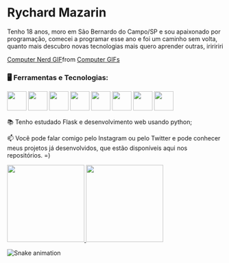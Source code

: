 <head>
<link rel="stylesheet" href="https://cdn.jsdelivr.net/gh/devicons/devicon@v2.15.1/devicon.min.css">
</head>

<h1>Rychard Mazarin</h1>
<p>Tenho 18 anos, moro em São Bernardo do Campo/SP e sou apaixonado por programação, comecei a programar esse ano e foi um caminho sem volta, quanto mais descubro novas tecnologias mais quero aprender outras, iriririri</p>

<div class="tenor-gif-embed" data-postid="23328185" data-share-method="host" data-aspect-ratio="1.06667" data-width="100%">
<a href="https://tenor.com/view/computer-nerd-typing-meme-gif-23328185">Computer Nerd GIF</a>from 
<a href="https://tenor.com/search/computer-gifs">Computer GIFs</a>
</div> 
<script type="text/javascript" async src="https://tenor.com/embed.js"></script>


### 🖥️ Ferramentas e Tecnologias:

<img src="https://cdn.jsdelivr.net/gh/devicons/devicon/icons/python/python-original.svg" width="45" height="45" /> <img src="https://cdn.jsdelivr.net/gh/devicons/devicon/icons/flask/flask-original.svg" width="45" height="45"/> <img src="https://cdn.jsdelivr.net/gh/devicons/devicon/icons/pandas/pandas-original-wordmark.svg" width="45" height="45"/> <img src="https://cdn.jsdelivr.net/gh/devicons/devicon/icons/git/git-original.svg" width="45" height="45"/> <img src="https://cdn.jsdelivr.net/gh/devicons/devicon/icons/github/github-original.svg" width="45" height="45"/>
 <img src="https://cdn.jsdelivr.net/gh/devicons/devicon/icons/mysql/mysql-original.svg" width="45" height="45"/> <img src="https://cdn.jsdelivr.net/gh/devicons/devicon/icons/html5/html5-plain-wordmark.svg" width="45" height="45"/> <img src="https://cdn.jsdelivr.net/gh/devicons/devicon/icons/css3/css3-plain-wordmark.svg" width="45" height="45"/>
 
📚 Tenho estudado Flask e desenvolvimento web usando python;
 
📫 Você pode falar comigo pelo Instagram ou pelo Twitter e pode conhecer meus projetos já desenvolvidos, que estão disponíveis aqui nos repositórios. =)


<div>
 <a href="https://github.com/rychardmazarin30">
  <img height="180em" src="https://github-readme-stats.vercel.app/api?username=rychardmazarin30&show_icons=true&theme=algolia&include_all_commits=true&count_private=true" style="max-width: 100%;"/>
  <img height="180em" src="https://github-readme-stats.vercel.app/api/top-langs/?username=rychardmazarin30&layout=compact&langs_count=7&theme=algolia" style="max-width: 100%;"/> 
 </a>
</div>
 
![Snake animation](https://github.com/rychardmazarin30/rychardmazarin30/blob/output/github-contribution-grid-snake.svg)
